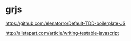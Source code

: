 # grjs


https://github.com/elenatorro/Default-TDD-boilerplate-JS

http://alistapart.com/article/writing-testable-javascript